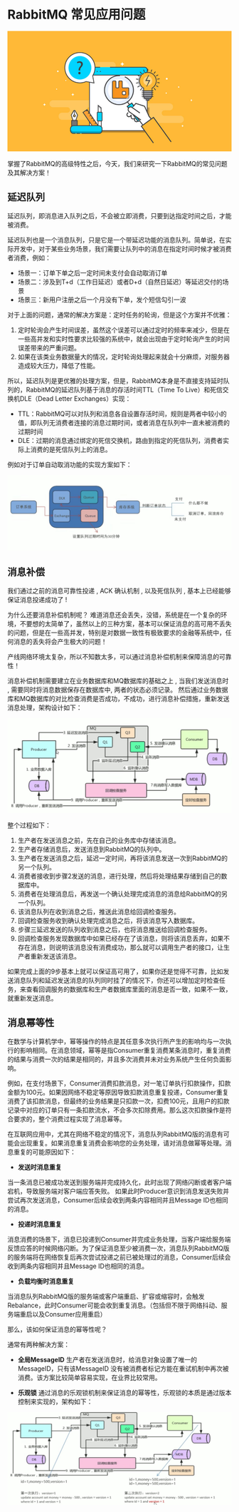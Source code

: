 # RabbitMQ 常见应用问题

![rabbitmq-application](../../images/rabbit-mq/rabbitmq-application.jpeg)

掌握了RabbitMQ的高级特性之后，今天，我们来研究一下RabbitMQ的常见问题及其解决方案！

## 延迟队列

延迟队列，即消息进入队列之后，不会被立即消费，只要到达指定时间之后，才能被消费。

延迟队列也是一个消息队列，只是它是一个带延迟功能的消息队列。简单说，在实际开发中，对于某些业务场景，我们需要让队列中的消息在指定时间时候才被消费者消费，例如：

* 场景一：订单下单之后一定时间未支付会自动取消订单
* 场景二：涉及到T+d（工作日延迟）或者D+d（自然日延迟）等延迟交付的场景
* 场景三：新用户注册之后一个月没有下单，发个短信勾引一波

对于上面的问题，通常的解决方案是：定时任务的轮询，但是这个方案并不优雅：

1. 定时轮询会产生时间误差，虽然这个误差可以通过定时的频率来减少，但是在一些高并发和实时性要求比较强的系统中，就会出现由于定时轮询产生的时间误差带来的严重问题。
2. 如果在该类业务数据量大的情况，定时轮询处理起来就会十分麻烦，对服务器造成较大压力，降低了性能。

所以，延迟队列是更优雅的处理方案，但是，RabbitMQ本身是不直接支持延时队列的，RabbitMQ的延迟队列基于消息的存活时间TTL（Time To Live）和死信交换机DLE（Dead Letter Exchanges）实现：

* TTL：RabbitMQ可以对队列和消息各自设置存活时间，规则是两者中较小的值，即队列无消费者连接的消息过期时间，或者消息在队列中一直未被消费的过期时间
* DLE：过期的消息通过绑定的死信交换机，路由到指定的死信队列，消费者实际上消费的是死信队列上的消息。

例如对于订单自动取消功能的实现方案如下：

![rabbitmq-ttl-dlx](../../images/rabbit-mq/rabbitmq-ttl-dlx.jpg)

## 消息补偿

我们通过之前的消息可靠性投递 , ACK 确认机制 , 以及死信队列 , 基本上已经能够保证消息投递成功了 !

为什么还要消息补偿机制呢？ 难道消息还会丢失，没错，系统是在一个复杂的环境，不要想的太简单了，虽然以上的三种方案，基本可以保证消息的高可用不丢失的问题，但是在一些高并发，特别是对数据一致性有极致要求的金融等系统中，任何消息的丢失将会产生极大的问题！

产线网络环境太复杂，所以不知数太多，可以通过消息补偿机制来保障消息的可靠性！

消息补偿机制需要建立在业务数据库和MQ数据库的基础之上 , 当我们发送消息时 , 需要同时将消息数据保存在数据库中, 两者的状态必须记录。 然后通过业务数据库和MQ数据库的对比检查消费是否成功，不成功，进行消息补偿措施，重新发送消息处理，架构设计如下：

![message compensation](../../images/rabbit-mq/message-compensation.jpg)

整个过程如下：
1. 生产者在发送消息之前，先在自己的业务库中存储该消息。
2. 生产者存储消息后，发送消息到RabbitMQ的队列中。
3. 生产者在发送消息之后，延迟一定时间，再将该消息发送一次到RabbitMQ的另一个队列。
4. 消费者接收到步骤2发送的消息，进行处理，然后将处理结果存储到自己的数据库中。
5. 消费者在处理消息后，再发送一个确认处理完成消息的消息给RabbitMQ的另一个队列。
6. 该消息队列在收到消息之后，推送此消息给回调检查服务。
7. 回调检查服务收到确认处理完成消息之后，将该消息写入数据库。
8. 步骤三延迟发送的队列收到消息之后，也将消息推送给回调检查服务。
9. 回调检查服务发现数据库中如果已经存在了该消息，则将该消息丢弃，如果不存在消息，则说明该消息没有消费成功，那么就可以调用生产者的接口，让生产者重新发送该消息。

如果完成上面的9步基本上就可以保证高可用了，如果你还是觉得不可靠，比如发送消息队列和延迟发送消息的队列同时挂了的情况下，你还可以增加定时检查任务，来查看回调服务的数据库和生产者数据库里面的消息是否一致，如果不一致，就重新发送消息。

## 消息幂等性

在数学与计算机学中，幂等操作的特点是其任意多次执行所产生的影响均与一次执行的影响相同。在消息领域，幂等是指Consumer重复消费某条消息时，重复消费的结果与消费一次的结果是相同的，并且多次消费并未对业务系统产生任何负面影响。

例如，在支付场景下，Consumer消费扣款消息，对一笔订单执行扣款操作，扣款金额为100元。如果因网络不稳定等原因导致扣款消息重复投递，Consumer重复消费了该扣款消息，但最终的业务结果是只扣款一次，扣费100元，且用户的扣款记录中对应的订单只有一条扣款流水，不会多次扣除费用。那么这次扣款操作是符合要求的，整个消费过程实现了消息幂等。

在互联网应用中，尤其在网络不稳定的情况下，消息队列RabbitMQ版的消息有可能会出现重复。如果消息重复消费会影响您的业务处理，请对消息做幂等处理。消息重复的可能原因如下：

* **发送时消息重复**

当一条消息已被成功发送到服务端并完成持久化，此时出现了网络闪断或者客户端宕机，导致服务端对客户端应答失败。 如果此时Producer意识到消息发送失败并尝试再次发送消息，Consumer后续会收到两条内容相同并且Message ID也相同的消息。

* **投递时消息重复**

消息消费的场景下，消息已投递到Consumer并完成业务处理，当客户端给服务端反馈应答的时候网络闪断。为了保证消息至少被消费一次，消息队列RabbitMQ版的服务端将在网络恢复后再次尝试投递之前已被处理过的消息，Consumer后续会收到两条内容相同并且Message ID也相同的消息。

* **负载均衡时消息重复**

当消息队列RabbitMQ版的服务端或客户端重启、扩容或缩容时，会触发Rebalance，此时Consumer可能会收到重复消息。（包括但不限于网络抖动、服务端重启以及Consumer应用重启）

那么，该如何保证消息的幂等性呢？

通常有两种解决方案：
* **全局MessageID**
生产者在发送消息时，给消息对象设置了唯一的 MessageID，只有该MessageID 没有被消费者标记方能在重试机制中再次被消费。该方案比较简单容易实现，在业界比较常用。

* **乐观锁**
通过消息的乐观锁机制来保证消息的幂等性，乐观锁的本质是通过版本控制来实现的，架构如下：

![optimistic lock](../../images/rabbit-mq/optimistic-lock.jpg)

